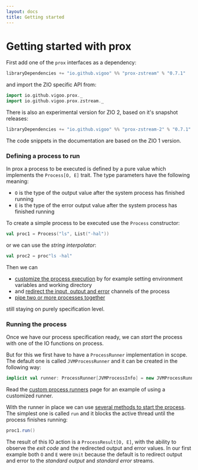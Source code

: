 ```yaml
---
layout: docs
title: Getting started
---
```


# Getting started with prox

First add one of the `prox` interfaces as a dependency:

```sbt
libraryDependencies += "io.github.vigoo" %% "prox-zstream" % "0.7.1"
```

and import the ZIO specific API from: 

```scala mdoc
import io.github.vigoo.prox._
import io.github.vigoo.prox.zstream._
``` 

There is also an experimental version for ZIO 2, based on it's snapshot releases:

```sbt
libraryDependencies += "io.github.vigoo" %% "prox-zstream-2" % "0.7.1"
```

The code snippets in the documentation are based on the ZIO 1 version. 

### Defining a process to run
In prox a process to be executed is defined by a pure value which implements the `Process[O, E]` trait.
The type parameters have the following meaning:

- `O` is the type of the output value after the system process has finished running
- `E` is the type of the error output value after the system process has finished running
  
To create a simple process to be executed use the `Process` constructor:

```scala mdoc
val proc1 = Process("ls", List("-hal"))
```

or we can use the _string interpolator_:

```scala mdoc
val proc2 = proc"ls -hal"
```

Then we can
- [customize the process execution](customize) by for example setting environment variables and working directory
- and [redirect the input, output and error](redirection) channels of the process
- [pipe two or more processes together](processgroups) 

still staying on purely specification level.

### Running the process

Once we have our process specification ready, we can _start_ the process with one of the
IO functions on process.

But for this we first have to have a `ProcessRunner` implementation in scope. The default 
one is called `JVMProcessRunner` and it can be created in the following way:

```scala mdoc:silent
implicit val runner: ProcessRunner[JVMProcessInfo] = new JVMProcessRunner 
```

Read the [custom process runners](custom-runners) page for an example of using a customized runner.

With the runner in place we can use [several methods to start the process](running). 
The simplest one is called `run` and it blocks the active thread until the process finishes
running:

```scala mdoc
proc1.run()
```

The result of this IO action is a `ProcessResult[O, E]`, with the ability to observe the 
_exit code_ and the redirected output and error values. In our first example both `O` and
`E` were `Unit` because the default is to redirect output and error to the _standard output_ and
_standard error_ streams.
